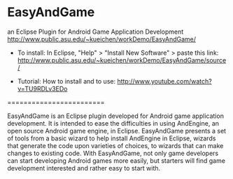 EasyAndGame
===========

an Eclipse Plugin for Android Game Application Development
http://www.public.asu.edu/~kueichen/workDemo/EasyAndGame/

- To install:
In Eclipse, "Help" > "Install New Software" > paste this link: http://www.public.asu.edu/~kueichen/workDemo/EasyAndGame/source/

- Tutorial: 
How to install and to use: http://www.youtube.com/watch?v=TU9RDLv3EDo


========================

EasyAndGame is an Eclipse plugin developed for Android game application development. It is intended to ease the difficulties in using AndEngine, an open source Android game engine, in Eclipse. EasyAndGame presents a set of tools from a basic wizard to help install AndEngine in Eclipse, wizards that generate the code upon varieties of choices, to wizards that can make changes to existing code. With EasyAndGame, not only game developers can start developing Android games more easily, but starters will find game development interested and rather easy to start with.
